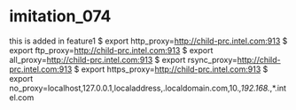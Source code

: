 # imitation_074

this is added in feature1
$ export http_proxy=http://child-prc.intel.com:913
$ export ftp_proxy=http://child-prc.intel.com:913
$ export all_proxy=http://child-prc.intel.com:913
$ export rsync_proxy=http://child-prc.intel.com:913
$ export https_proxy=http://child-prc.intel.com:913
$ export no_proxy=localhost,127.0.0.1,localaddress,.localdomain.com,10.*,192.168.*,*.intel.com
